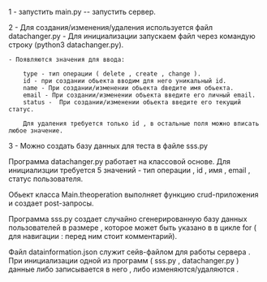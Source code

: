 1 - запустить main.py -- запустить сервер.

2 - Для создания/изменения/удаления используется файл datachanger.py
    - Для инициализации запускаем файл через командую строку (python3 datachanger.py).
    
    - Появляются значения для ввода:
    
        type - тип операции ( delete , create , change ).
        id - при создании обьекта вводим для него уникальный id.
        name - При создании/изменении обьекта dведите имя обьекта.
        email - При создании/изменении обьекта введите его личный email.
        status -  При создании/изменении обьекта введите его текущий статус.
        
        Для удаления требуется только id , в остальные поля можно вписать любое значение.
        
3 - Можно создать базу данных для теста в файле sss.py

Программа datachanger.py работает на классовой основе. Для инициализции требуется 5 значений - тип операции , id , имя , email , статус пользователя.

Обьект класса Main.theoperation выполняет функцию crud-приложения и создает post-запросы.

Программа sss.py создает случайно сгенерированную базу данных пользователей в размере , которое может быть указано в в цикле for ( для навигации : перед ним стоит комментарий).

Файл datainformation.json служит сейв-файлом для работы сервера . При инициализации одной из программ ( sss.py , datachanger.py ) данные либо записывается в него , либо изменяются/удаляются .

        
        
        
        
        
        
    
    




